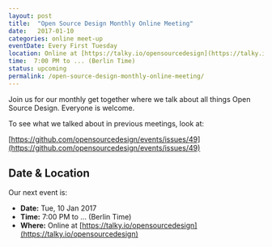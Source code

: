 ```yaml
---
layout: post
title:  "Open Source Design Monthly Online Meeting"
date:   2017-01-10
categories: online meet-up
eventDate: Every First Tuesday
location: Online at [https://talky.io/opensourcedesign](https://talky.io/opensourcedesign)
time:  7:00 PM to ... (Berlin Time)
status: upcoming
permalink: /open-source-design-monthly-online-meeting/
---
```


Join us for our monthly get together where we talk about all things Open Source Design. Everyone is welcome.

To see what we talked about in previous meetings, look at:

[https://github.com/opensourcedesign/events/issues/49](https://github.com/opensourcedesign/events/issues/49)

## Date & Location

Our next event is:

- **Date:** Tue, 10 Jan 2017
- **Time:** 7:00 PM to ... (Berlin Time)
- **Where:** Online at [https://talky.io/opensourcedesign](https://talky.io/opensourcedesign)
